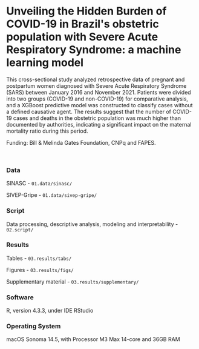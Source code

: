 # Unveiling the Hidden Burden of COVID-19 in Brazil's obstetric population with Severe Acute Respiratory Syndrome: a machine learning model

This cross-sectional study analyzed retrospective data of pregnant and postpartum women diagnosed with Severe Acute Respiratory Syndrome (SARS) between January 2016 and November 2021. Patients were divided into two groups (COVID-19 and non-COVID-19) for comparative analysis, and a XGBoost predictive model was constructed to classify cases without a defined causative agent. The results suggest that the number of COVID-19 cases and deaths in the obstetric population was much higher than documented by authorities, indicating a significant impact on the maternal mortality ratio during this period.

Funding: Bill & Melinda Gates Foundation, CNPq and FAPES.

<br>

### Data
SINASC - `01.data/sinasc/`

SIVEP-Gripe - `01.data/sivep-gripe/`

### Script
Data processing, descriptive analysis, modeling and interpretability - `02.script/`

### Results
Tables - `03.results/tabs/`

Figures - `03.results/figs/`

Supplementary material - `03.results/supplementary/`

### Software

R, version 4.3.3, under IDE RStudio

### Operating System

macOS Sonoma 14.5, with Processor M3 Max 14-core and 36GB RAM

